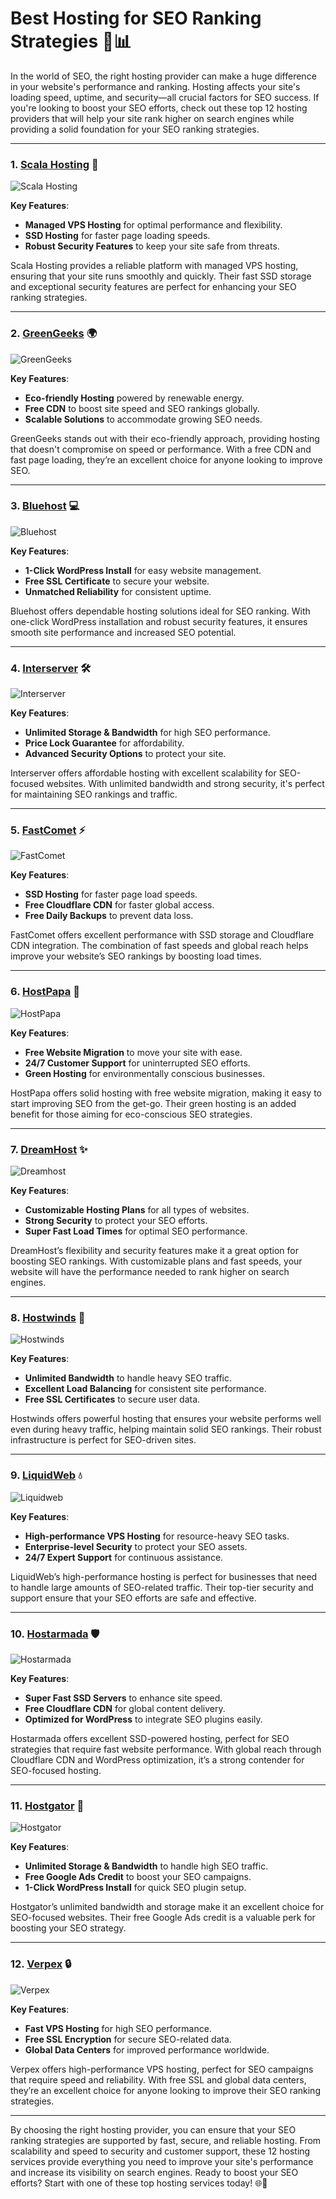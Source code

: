 # Best Hosting for SEO Ranking Strategies 🚀📊

In the world of SEO, the right hosting provider can make a huge difference in your website's performance and ranking. Hosting affects your site's loading speed, uptime, and security—all crucial factors for SEO success. If you're looking to boost your SEO efforts, check out these top 12 hosting providers that will help your site rank higher on search engines while providing a solid foundation for your SEO ranking strategies.

---

### 1. [**Scala Hosting**](https://snipitx.com/scala-jy) 🚀

![Scala Hosting](https://i.imgur.com/uJ5JIK3.png "Scala Web Hosting")

**Key Features**:
- **Managed VPS Hosting** for optimal performance and flexibility.
- **SSD Hosting** for faster page loading speeds.
- **Robust Security Features** to keep your site safe from threats.

Scala Hosting provides a reliable platform with managed VPS hosting, ensuring that your site runs smoothly and quickly. Their fast SSD storage and exceptional security features are perfect for enhancing your SEO ranking strategies.

---

### 2. [**GreenGeeks**](https://snipitx.com/greengeeks-jy) 🌍

![GreenGeeks](https://i.imgur.com/eEwuntu.jpg "GreenGeeks Hosting")

**Key Features**:
- **Eco-friendly Hosting** powered by renewable energy.
- **Free CDN** to boost site speed and SEO rankings globally.
- **Scalable Solutions** to accommodate growing SEO needs.

GreenGeeks stands out with their eco-friendly approach, providing hosting that doesn't compromise on speed or performance. With a free CDN and fast page loading, they’re an excellent choice for anyone looking to improve SEO.

---

### 3. [**Bluehost**](https://snipitx.com/bluehost-jy) 💻

![Bluehost](https://i.imgur.com/PasFF9E.jpeg "Bluehost Hosting")

**Key Features**:
- **1-Click WordPress Install** for easy website management.
- **Free SSL Certificate** to secure your website.
- **Unmatched Reliability** for consistent uptime.

Bluehost offers dependable hosting solutions ideal for SEO ranking. With one-click WordPress installation and robust security features, it ensures smooth site performance and increased SEO potential.

---

### 4. [**Interserver**](https://snipitx.com/interserver-jy) 🛠️

![Interserver](https://i.imgur.com/OM5dOEW.jpeg "Interserver Hosting")

**Key Features**:
- **Unlimited Storage & Bandwidth** for high SEO performance.
- **Price Lock Guarantee** for affordability.
- **Advanced Security Options** to protect your site.

Interserver offers affordable hosting with excellent scalability for SEO-focused websites. With unlimited bandwidth and strong security, it's perfect for maintaining SEO rankings and traffic.

---

### 5. [**FastComet**](https://snipitx.com/fastcomet-jy) ⚡

![FastComet](https://i.imgur.com/7qgXuWp.png "FastComet Hosting")

**Key Features**:
- **SSD Hosting** for faster page load speeds.
- **Free Cloudflare CDN** for faster global access.
- **Free Daily Backups** to prevent data loss.

FastComet offers excellent performance with SSD storage and Cloudflare CDN integration. The combination of fast speeds and global reach helps improve your website’s SEO rankings by boosting load times.

---

### 6. [**HostPapa**](https://snipitx.com/hostpapa-jy) 🌱

![HostPapa](https://i.imgur.com/ouDTkvl.jpeg "HostPapa Hosting")

**Key Features**:
- **Free Website Migration** to move your site with ease.
- **24/7 Customer Support** for uninterrupted SEO efforts.
- **Green Hosting** for environmentally conscious businesses.

HostPapa offers solid hosting with free website migration, making it easy to start improving SEO from the get-go. Their green hosting is an added benefit for those aiming for eco-conscious SEO strategies.

---

### 7. [**DreamHost**](https://snipitx.com/dreamhost-jy) ✨

![Dreamhost](https://i.imgur.com/rXIg8ip.jpeg "Dreamhost Hosting")

**Key Features**:
- **Customizable Hosting Plans** for all types of websites.
- **Strong Security** to protect your SEO efforts.
- **Super Fast Load Times** for optimal SEO performance.

DreamHost’s flexibility and security features make it a great option for boosting SEO rankings. With customizable plans and fast speeds, your website will have the performance needed to rank higher on search engines.

---

### 8. [**Hostwinds**](https://snipitx.com/hostwinds-jy) 💨

![Hostwinds](https://i.imgur.com/53aSNXx.jpeg "Hostwinds Hosting")

**Key Features**:
- **Unlimited Bandwidth** to handle heavy SEO traffic.
- **Excellent Load Balancing** for consistent site performance.
- **Free SSL Certificates** to secure user data.

Hostwinds offers powerful hosting that ensures your website performs well even during heavy traffic, helping maintain solid SEO rankings. Their robust infrastructure is perfect for SEO-driven sites.

---

### 9. [**LiquidWeb**](https://snipitx.com/liquidweb-jy) 💧

![Liquidweb](https://i.imgur.com/4IvT9SC.jpeg "Liquidweb Hosting")

**Key Features**:
- **High-performance VPS Hosting** for resource-heavy SEO tasks.
- **Enterprise-level Security** to protect your SEO assets.
- **24/7 Expert Support** for continuous assistance.

LiquidWeb’s high-performance hosting is perfect for businesses that need to handle large amounts of SEO-related traffic. Their top-tier security and support ensure that your SEO efforts are safe and effective.

---

### 10. [**Hostarmada**](https://snipitx.com/hostarmada-jy) 🛡️

![Hostarmada](https://i.imgur.com/KFbdf3o.jpeg "Hostarmada Hosting")

**Key Features**:
- **Super Fast SSD Servers** to enhance site speed.
- **Free Cloudflare CDN** for global content delivery.
- **Optimized for WordPress** to integrate SEO plugins easily.

Hostarmada offers excellent SSD-powered hosting, perfect for SEO strategies that require fast website performance. With global reach through Cloudflare CDN and WordPress optimization, it’s a strong contender for SEO-focused hosting.

---

### 11. [**Hostgator**](https://snipitx.com/hostgator-jy) 🐊

![Hostgator](https://i.imgur.com/BcVkH57.jpeg "Hostgator Hosting")

**Key Features**:
- **Unlimited Storage & Bandwidth** to handle high SEO traffic.
- **Free Google Ads Credit** to boost your SEO campaigns.
- **1-Click WordPress Install** for quick SEO plugin setup.

Hostgator’s unlimited bandwidth and storage make it an excellent choice for SEO-focused websites. Their free Google Ads credit is a valuable perk for boosting your SEO strategy.

---

### 12. [**Verpex**](https://snipitx.com/verpex-jy) 🔒

![Verpex](https://i.imgur.com/6x5LhiS.jpeg "Verpex Hosting")

**Key Features**:
- **Fast VPS Hosting** for high SEO performance.
- **Free SSL Encryption** for secure SEO-related data.
- **Global Data Centers** for improved performance worldwide.

Verpex offers high-performance VPS hosting, perfect for SEO campaigns that require speed and reliability. With free SSL and global data centers, they’re an excellent choice for anyone looking to improve their SEO ranking strategies.

---

By choosing the right hosting provider, you can ensure that your SEO ranking strategies are supported by fast, secure, and reliable hosting. From scalability and speed to security and customer support, these 12 hosting services provide everything you need to improve your site's performance and increase its visibility on search engines. Ready to boost your SEO efforts? Start with one of these top hosting services today! 🌐🚀
